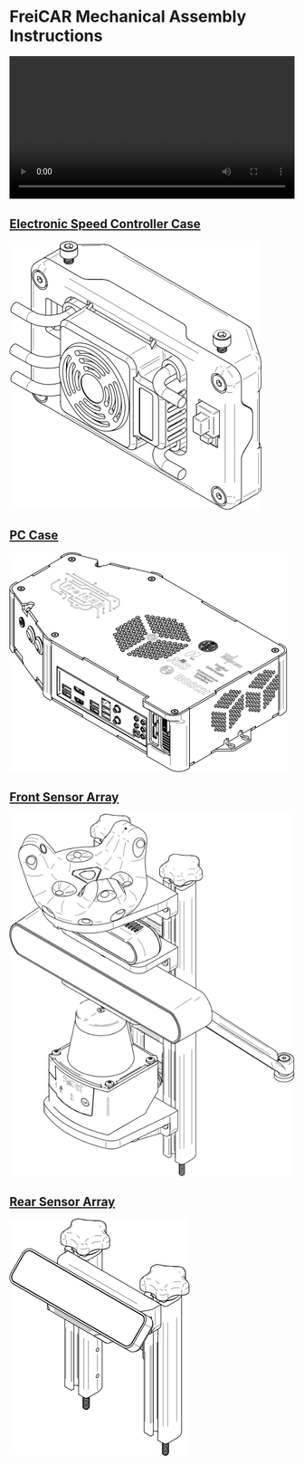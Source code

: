 # FreiCAR Mechanical Assembly Instructions

<video controls style="width: 100%; object-fit: cover;">
  <source src="vid/exp.mp4" type="video/mp4">
Video Player not supported. <a href="vid/exp.mp4">Video Source</a>
</video>

<!-- ## [I. Car Preparations](car_prep.md) -->

<br>


## [Electronic Speed Controller Case](esc_case.md)

[![asm](img/asm/esc_case/asm.svg)](esc_case.md)

## [PC Case](pc_case.md)

[![asm](img/asm/pc_case/asm.svg)](pc_case.md)

## [Front Sensor Array](front_sensor.md)

[![asm](img/asm/front_sensor/asm.svg)](pc_case.md)

## [Rear Sensor Array](rear_sensor.md)

[![asm](img/asm/rear_sensor/asm.svg)](rear_sensor.md)
